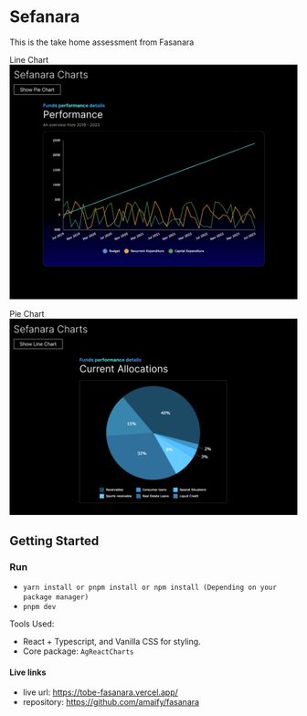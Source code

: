 # Sefanara

This is the take home assessment from Fasanara

Line Chart
![Line Chart preview](./preview.png)

Pie Chart
![Pie Chart preview](./preview2.png)

## Getting Started

### Run

- `yarn install or pnpm install or npm install (Depending on your package manager)`
- `pnpm dev`

Tools Used:

- React + Typescript, and Vanilla CSS for styling.
- Core package: `AgReactCharts`

#### Live links

- live url: https://tobe-fasanara.vercel.app/
- repository: https://github.com/amaify/fasanara
